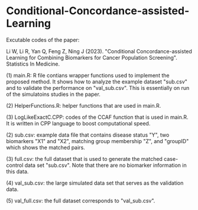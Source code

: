 # Conditional-Concordance-assisted-Learning

Excutable codes of the paper:

Li W, Li R, Yan Q, Feng Z, Ning J (2023). "Conditional Concordance-assisted Learning for Combining Biomarkers for Cancer Population Screening". Statistics In Medicine.

(1) main.R: R file contians wrapper functions used to implement the proposed method. It shows how to analyze the example dataset "sub.csv" and to validate the performance on "val_sub.csv". This is essentially on run of the simulatoins studies in the paper.

(2) HelperFunctions.R: helper functions that are used in main.R.

(3) LogLikeExactC.CPP: codes of the CCAF function that is used in main.R. It is written in CPP language to boost computational speed.

(2) sub.csv: example data file that contains disease status "Y", two biomarkers "X1" and "X2", matching group membership "Z", and "groupID" which shows the matched pairs.

(3) full.csv: the full dataset that is used to generate the matched case-control data set "sub.csv". Note that there are no biomarker information in this data.

(4) val_sub.csv: the large simulated data set that serves as the validation data.

(5) val_full.csv: the full dataset corresponds to "val_sub.csv".
